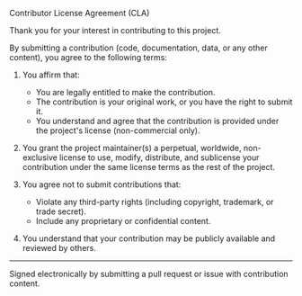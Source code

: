 Contributor License Agreement (CLA)

Thank you for your interest in contributing to this project.

By submitting a contribution (code, documentation, data, or any other content), you agree to the following terms:

1. You affirm that:
   - You are legally entitled to make the contribution.
   - The contribution is your original work, or you have the right to submit it.
   - You understand and agree that the contribution is provided under the project's license (non-commercial only).

2. You grant the project maintainer(s) a perpetual, worldwide, non-exclusive license to use, modify, distribute, and sublicense your contribution under the same license terms as the rest of the project.

3. You agree not to submit contributions that:
   - Violate any third-party rights (including copyright, trademark, or trade secret).
   - Include any proprietary or confidential content.

4. You understand that your contribution may be publicly available and reviewed by others.

---

Signed electronically by submitting a pull request or issue with contribution content.
